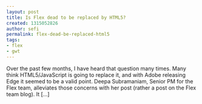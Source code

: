```yaml
---
layout: post
title: Is Flex dead to be replaced by HTML5?
created: 1315052826
author: sefi
permalink: flex-dead-be-replaced-html5
tags:
- flex
- gwt
---
```

Over the past few months, I have heard that question many times. Many think HTML5/JavaScript is going to replace it, and with Adobe releasing Edge it seemed to be a valid point. Deepa Subramaniam, Senior PM for the Flex team, alleviates those concerns with her post (rather a post on the Flex team blog). It [...]<img alt="" border="0" src="http://stats.wordpress.com/b.gif?host=flexblackbelt.wordpress.com&blog=5633522&post=518&subd=flexblackbelt&ref=&feed=1" width="1" height="1" />
